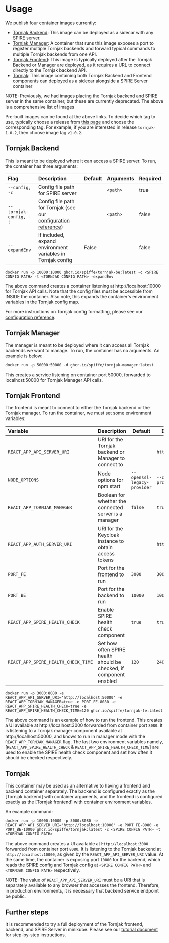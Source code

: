 # Usage

We publish four container images currently:
- [Tornjak Backend](https://github.com/spiffe/tornjak/pkgs/container/tornjak-be): This image can be deployed as a sidecar with any SPIRE server. 
- [Tornjak Manager](https://github.com/spiffe/tornjak/pkgs/container/tornjak-manager): A container that runs this image exposes a port to register multiple Tornjak backends and forward typical commands to multiple Tornjak backends from one API. 
- [Tornjak Frontend](https://github.com/spiffe/tornjak/pkgs/container/tornjak-fe): This image is typically deployed after the Tornjak Backend or Manager are deployed, as it requires a URL to connect directly to the Tornjak backend API.  
- [Tornjak](https://github.com/spiffe/tornjak/pkgs/container/tornjak): This image containing both Tornjak Backend and Frontend components can deployed as a sidecar alongside a SPIRE Server container

NOTE: Previously, we had images placing the Tornjak backend and SPIRE server in the same container, but these are currently deprecated. The above is a comprehensive list of images

Pre-built images can be found at the above links. To decide which tag to use, typically choose a release from [this page](https://github.com/spiffe/tornjak/releases) and choose the corresponding tag. For example, if you are interested in release `tornjak-1.0.2`, then choose image tag `v1.0.2`.

## Tornjak Backend

This is meant to be deployed where it can access a SPIRE server. To run, the container has three arguments:

| Flag                   | Description                                                 | Default | Arguments | Required |
|:-----------------------|:------------------------------------------------------------|:--------|:----------|:---------|
| `--config, -c`         | Config file path for SPIRE server                           |         | `<path>`  | true     |
| `--tornjak-config, -t` | Config file path for Tornjak (see our [configuration reference](./docs/config-tornjak-agent.md)) | | `<path>` | false |
| `--expandEnv`          | If included, expand environment variables in Tornjak config | False   |           | false    |

```
docker run -p 10000:10000 ghcr.io/spiffe/tornjak-be:latest -c <SPIRE CONFIG PATH> -t <TORNJAK CONFIG PATH> -expandEnv
```

The above command creates a container listening at http://localhost:10000 for Tornjak API calls. Note that the config files must be accessible from INSIDE the container. Also note, this expands the container's environment variables in the Tornjak config map. 

For more instructions on Tornjak config formatting, please see our [configuration reference](./docs/config-tornjak-agent.md).

## Tornjak Manager

The manager is meant to be deployed where it can access all Tornjak backends we want to manage. To run, the container has no arguments. An example is below:

```
docker run -p 50000:50000 -d ghcr.io/spiffe/tornjak-manager:latest
```

This creates a service listening on container port 50000, forwarded to localhost:50000 for Tornjak Manager API calls. 

## Tornjak Frontend

The frontend is meant to connect to either the Tornjak backend or the Tornjak manager. To run the container, we must set some environment variables:

| Variable                    | Description | Default | Example Argument | Required |
|:----------------------------|-------------|--|--|--|
| `REACT_APP_API_SERVER_URI`  | URI for the Tornjak backend or Manager to connect to |   | `http://localhost:10000` | true |
| `NODE_OPTIONS`              | Node options for npm start | `--openssl-legacy-provider` | `--openssl-legacy-provider` | false |
| `REACT_APP_TORNJAK_MANAGER` | Boolean for whether the connected server is a manager | `false` | `true` | false |
| `REACT_APP_AUTH_SERVER_URI` | URI for the Keycloak instance to obtain access tokens |  | `http://localhost:8080` | false |
| `PORT_FE` | Port for the frontend to run | `3000` | `3000` | true |
| `PORT_BE` | Port for the backend to run | `10000` | `10000` | true |
| `REACT_APP_SPIRE_HEALTH_CHECK` | Enable SPIRE health check component | `true` | `true` | false |
| `REACT_APP_SPIRE_HEALTH_CHECK_TIME` | Set how often SPIRE health should be checked, if component enabled | `120` | `240` | false |

```
docker run -p 3000:8080 -e REACT_APP_API_SERVER_URI='http://localhost:50000' -e REACT_APP_TORNJAK_MANAGER=true -e PORT_FE-8080 -e REACT_APP_SPIRE_HEALTH_CHECK=true -e REACT_APP_SPIRE_HEALTH_CHECK_TIME=120 ghcr.io/spiffe/tornjak-fe:latest
```

The above command is an example of how to run the frontend. This creates a UI available at http://localhost:3000 forwarded from container port `8080`. It is listening to a Tornjak manager component available at http://localhost:50000, and knows to run in manager mode with the `REACT_APP_TORNJAK_MANAGER` flag. The last two environment variables namely, [`REACT_APP_SPIRE_HEALTH_CHECK` & `REACT_APP_SPIRE_HEALTH_CHECK_TIME`] are used to enable the SPIRE health check component and set how often it should be checked respectively. 

## Tornjak

This container may be used as an alternative to having a frontend and backend container separately. The backend is configured exactly as the [Tornjak backend] with container arguments, and the frontend is configured exactly as the [Tornjak frontend] with container environment variables. 

An example command:

```
docker run -p 10000:10000 -p 3000:8080 -e REACT_APP_API_SERVER_URI='http://localhost:10000' -e PORT_FE-8080 -e PORT_BE-10000 ghcr.io/spiffe/tornjak:latest -c <SPIRE CONFIG PATH> -t <TORNJAK CONFIG PATH>
```

The above command creates a UI available at `http://localhost:3000` forwarded from container port `8080`. It is listening to the Tornjak backend at `http://localhost:10000`, as given by the `REACT_APP_API_SERVER_URI` value. At the same time, the container is exposing port `10000` for the backend, which reads the SPIRE config and Tornjak config at `<SPIRE CONFIG PATH>` and `<TORNJAK CONFIG PATH>` respectively. 

NOTE: The value of `REACT_APP_API_SERVER_URI` must be a URI that is separately available to any browser that accesses the frontend. Therefore, in production environments, it is necessary that backend service endpoint be public. 


## Further steps

It is recommended to try a full deployment of the Tornjak frontend, backend, and SPIRE Server in minikube. Please see our [tutorial document](./docs/tornjak-quickstart.md) for step-by-step instructions. 


